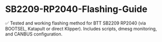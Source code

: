 # SB2209-RP2040-Flashing-Guide
✅ Tested and working flashing method for BTT SB2209 RP2040 (via BOOTSEL, Katapult or direct Klipper). Includes scripts, dmesg monitoring, and CANBUS configuration.

